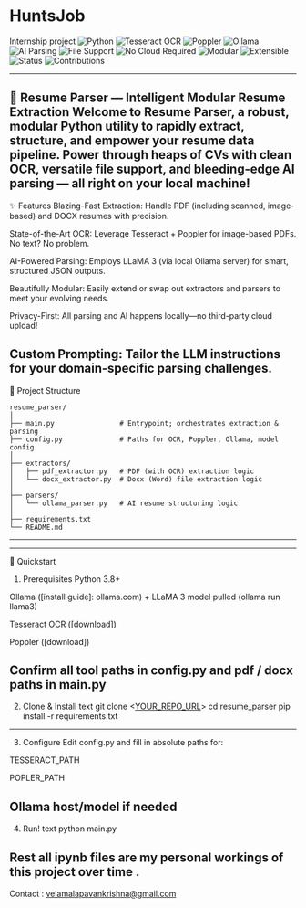 # HuntsJob
Internship project
![Python](https://img.shields.io/badge/Python-3.8+-blue)
![Tesseract OCR](https://img.shields.io/badge/OCR-Tesseract-green)
![Poppler](https://img.shields.io/badge/PDF-Poppler-orange)
![Ollama](https://img.shields.io/badge/LLM-Ollama--LLaMA_3-black)
![AI Parsing](https://img.shields.io/badge/Parsing-LLM_Automated-purple)
![File Support](https://img.shields.io/badge/Supports-PDF%20%26%20DOCX-blueviolet)
![No Cloud Required](https://img.shields.io/badge/Privacy-Local--Only-lightgrey)
![Modular](https://img.shields.io/badge/Design-Modular-informational)
![Extensible](https://img.shields.io/badge/Extensible-Yes-yellow)
![Status](https://img.shields.io/badge/Status-Active-success)
![Contributions](https://img.shields.io/badge/Contributions-Welcome-ff69b4)

--- 
📝 Resume Parser — Intelligent Modular Resume Extraction
Welcome to Resume Parser, a robust, modular Python utility to rapidly extract, structure, and empower your resume data pipeline. Power through heaps of CVs with clean OCR, versatile file support, and bleeding-edge AI parsing — all right on your local machine!
---
✨ Features
Blazing-Fast Extraction: Handle PDF (including scanned, image-based) and DOCX resumes with precision.

State-of-the-Art OCR: Leverage Tesseract + Poppler for image-based PDFs. No text? No problem.

AI-Powered Parsing: Employs LLaMA 3 (via local Ollama server) for smart, structured JSON outputs.

Beautifully Modular: Easily extend or swap out extractors and parsers to meet your evolving needs.

Privacy-First: All parsing and AI happens locally—no third-party cloud upload!

Custom Prompting: Tailor the LLM instructions for your domain-specific parsing challenges.
---
📁 Project Structure

    resume_parser/
    │
    ├── main.py                # Entrypoint; orchestrates extraction & parsing
    ├── config.py              # Paths for OCR, Poppler, Ollama, model config
    │
    ├── extractors/
    │   ├── pdf_extractor.py   # PDF (with OCR) extraction logic
    │   └── docx_extractor.py  # Docx (Word) file extraction logic
    │
    ├── parsers/
    │   └── ollama_parser.py   # AI resume structuring logic
    │
    ├── requirements.txt
    └── README.md

---
---
🚀 Quickstart
1. Prerequisites
Python 3.8+

Ollama ([install guide]: ollama.com) + LLaMA 3 model pulled (ollama run llama3)

Tesseract OCR ([download])

Poppler ([download])

Confirm all tool paths in config.py and pdf / docx paths in main.py
---
2. Clone & Install
text
git clone <[YOUR_REPO_URL](https://github.com/W4RG0Dpk/HuntsJob)>
cd resume_parser
pip install -r requirements.txt
---
3. Configure
Edit config.py and fill in absolute paths for:

TESSERACT_PATH

POPLER_PATH

Ollama host/model if needed
---
4. Run!
text
python main.py

Rest all ipynb files are my personal workings of this project over time .
---
Contact : velamalapavankrishna@gmail.com
